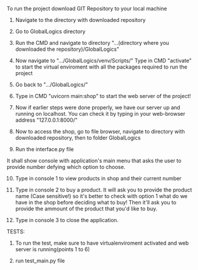 To run the project download GIT Repository to your local machine
1. Navigate to the directory with downloaded repository
2. Go to GlobalLogics directory

3. Run the CMD and navigate to directory "...(directory where you downloaded the repository)/GlobalLogics"
4. Now navigate to ".../GlobalLogics/venv/Scripts/"
Type in CMD "activate" to start the virtual enviroment with all the packages required to run the project
5. Go back to ".../GlobalLogics/"
6. Type in CMD "uvicorn main:shop" to start the web server of the project!

7. Now if earlier steps were done properly, we have our server up and running on localhost. You can check it by typing
in your web-browser address "127.0.0.1:8000/"

8. Now to access the shop, go to file browser, navigate to directory with downloaded repository, then to folder GlobalLogics 
9. Run the interface.py file

It shall show console with application's main menu that asks the user to provide number defying which option to choose.

10. Type in console 1 to view products in shop and their current number

11. Type in console 2 to buy a product. It will ask you to provide the product name (Case sensitive!) so it's better to check with option 1 what do we have in the shop before deciding what to buy! 
Then it'll ask you to provide the ammount of the product that you'd like to buy.

12. Type in console 3 to close the application.


TESTS:
1. To run the test, make sure to have virtualenviroment activated and web server is running(points 1 to 6)

2. run test_main.py file 
